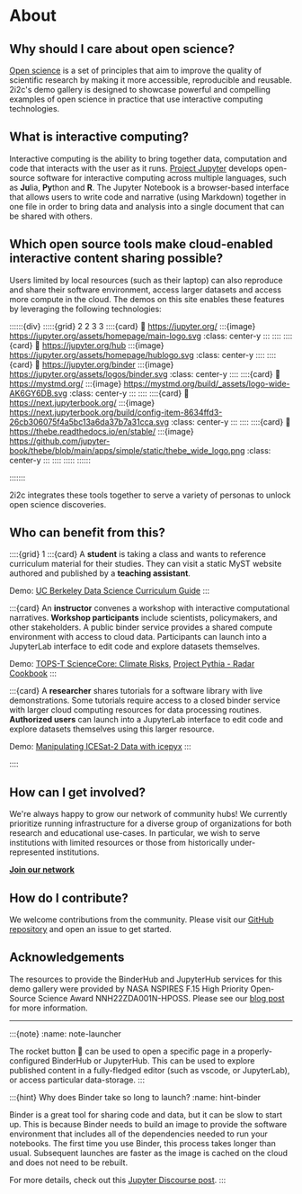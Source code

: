 # About

## Why should I care about open science?

[Open science](https://en.wikipedia.org/wiki/Open_science) is a set of principles that aim to improve the quality of scientific research by making it more accessible, reproducible and reusable. 2i2c's demo gallery is designed to showcase powerful and compelling examples of open science in practice that use interactive computing technologies.

## What is interactive computing?

Interactive computing is the ability to bring together data, computation and code that interacts with the user as it runs. [Project Jupyter](https://jupyter.org/) develops open-source software for interactive computing across multiple languages, such as **Ju**lia, **Py**thon and **R**. The Jupyter Notebook is a browser-based interface that allows users to write code and narrative (using Markdown) together in one file in order to bring data and analysis into a single document that can be shared with others.

## Which open source tools make cloud-enabled interactive content sharing possible?

Users limited by local resources (such as their laptop) can also reproduce and share their software environment, access larger datasets and access more compute in the cloud. The demos on this site enables these features by leveraging the following technologies:

::::::{div}
:::::{grid} 2 2 3 3
::::{card}
:link: https://jupyter.org/
:::{image} https://jupyter.org/assets/homepage/main-logo.svg
:class: center-y
:::
::::
::::{card}
:link: https://jupyter.org/hub
:::{image} https://jupyter.org/assets/homepage/hublogo.svg
:class: center-y
::::
::::{card}
:link: https://jupyter.org/binder
:::{image} https://jupyter.org/assets/logos/binder.svg
:class: center-y
::::
::::{card}
:link: https://mystmd.org/
:::{image} https://mystmd.org/build/_assets/logo-wide-AK6GY6DB.svg
:class: center-y
:::
::::
::::{card}
:link: https://next.jupyterbook.org/
:::{image} https://next.jupyterbook.org/build/config-item-8634ffd3-26cb306075f4a5bc13a6da37b7a31cca.svg
:class: center-y
:::
::::
::::{card}
:link: https://thebe.readthedocs.io/en/stable/
:::{image} https://github.com/jupyter-book/thebe/blob/main/apps/simple/static/thebe_wide_logo.png
:class: center-y
:::
::::
:::::
::::::

:::::::

2i2c integrates these tools together to serve a variety of personas to unlock open science discoveries.

## Who can benefit from this?

::::{grid} 1
:::{card}
A **student** is taking a class and wants to reference curriculum material for their studies. They can visit a static MyST website authored and published by a **teaching assistant**.

Demo: [UC Berkeley Data Science Curriculum Guide](https://curriculum-guide.datahub.berkeley.edu/)
:::

:::{card}
An **instructor** convenes a workshop with interactive computational narratives. **Workshop participants** include scientists, policymakers, and other stakeholders. A public binder service provides a shared compute environment with access to cloud data. Participants can launch into a JupyterLab interface to edit code and explore datasets themselves.

Demo: [TOPS-T ScienceCore: Climate Risks](https://2i2c.org/demo-Sciencecore-climaterisk/), [Project Pythia - Radar Cookbook](https://2i2c.org/demo-Project-Pythia/)
:::

:::{card}
A **researcher** shares tutorials for a software library with live demonstrations. Some tutorials require access to a closed binder service with larger cloud computing resources for data processing routines. **Authorized users** can launch into a JupyterLab interface to edit code and explore datasets themselves using this larger resource.

Demo: [Manipulating ICESat-2 Data with icepyx](https://2i2c.org/demo-icepyx/)
:::

::::

## How can I get involved?

We're always happy to grow our network of community hubs! We currently prioritize running infrastructure for a diverse group of organizations for both research and educational use-cases. In particular, we wish to serve institutions with limited resources or those from historically under-represented institutions.

[**Join our network**](https:2i2c.org/join)

## How do I contribute?

We welcome contributions from the community. Please visit our [GitHub repository](https://github.com/2i2c-org/demo-gallery) and open an issue to get started.

## Acknowledgements

The resources to provide the BinderHub and JupyterHub services for this demo gallery were provided by NASA NSPIRES F.15 High Priority Open-Source Science Award NNH22ZDA001N-HPOSS. Please see our [blog post](https://2i2c.org/blog/2024/nasa-ephemeral-hubs/) for more information.

***

:::{note}
:name: note-launcher

The rocket button 🚀 can be used to open a specific page in a properly-configured BinderHub or JupyterHub. This can be used to explore published content in a fully-fledged editor (such as vscode, or JupyterLab), or access particular data-storage.
:::

:::{hint} Why does Binder take so long to launch?
:name: hint-binder

Binder is a great tool for sharing code and data, but it can be slow to start up. This is because Binder needs to build an image to provide the software environment that includes all of the dependencies needed to run your notebooks. The first time you use Binder, this process takes longer than usual. Subsequent launches are faster as the image is cached on the cloud and does not need to be rebuilt.

For more details, check out this [Jupyter Discourse post](https://discourse.jupyter.org/t/how-to-reduce-mybinder-org-repository-startup-time/4956).
:::
